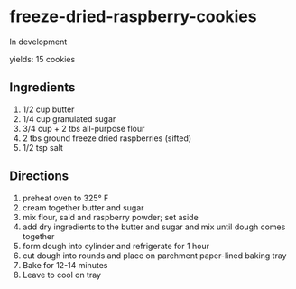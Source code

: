 # freeze-dried-raspberry-cookies
In development

yields: 15 cookies 

## Ingredients
1. 1/2 cup butter
2. 1/4 cup granulated sugar
3. 3/4 cup + 2 tbs all-purpose flour
4. 2 tbs ground freeze dried raspberries (sifted)
5. 1/2 tsp salt

## Directions
1. preheat oven to 325° F
2. cream together butter and sugar
3. mix flour, sald and raspberry powder; set aside
4. add dry ingredients to the butter and sugar and mix until dough comes together
5. form dough into cylinder and refrigerate for 1 hour
6. cut dough into rounds and place on parchment paper-lined baking tray
7. Bake for 12-14 minutes
8. Leave to cool on tray
